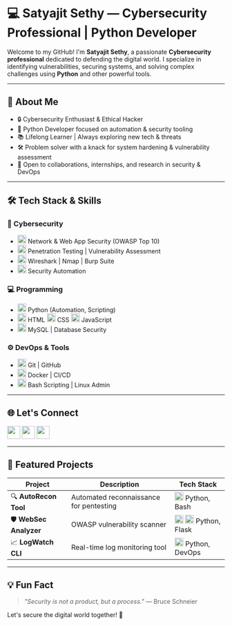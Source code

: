 # 💻 Satyajit Sethy — Cybersecurity Professional | Python Developer

Welcome to my GitHub! I'm **Satyajit Sethy**, a passionate **Cybersecurity professional** dedicated to defending the digital world. I specialize in identifying vulnerabilities, securing systems, and solving complex challenges using **Python** and other powerful tools.

---

## 🔐 About Me

- 🔒 Cybersecurity Enthusiast & Ethical Hacker  
- 🐍 Python Developer focused on automation & security tooling  
- 📚 Lifelong Learner | Always exploring new tech & threats  
- 🛠️ Problem solver with a knack for system hardening & vulnerability assessment  
- 🤝 Open to collaborations, internships, and research in security & DevOps  

---

## 🛠️ Tech Stack & Skills

### 🔐 Cybersecurity  
- <img src="https://img.icons8.com/color/48/000000/kali-linux.png" width="20"/> Network & Web App Security (OWASP Top 10)  
- <img src="https://img.icons8.com/color/48/000000/metasploit.png" width="20"/> Penetration Testing | Vulnerability Assessment  
- <img src="https://img.icons8.com/color/48/000000/wireshark.png" width="20"/> Wireshark | Nmap | Burp Suite  
- <img src="https://img.icons8.com/color/48/000000/python.png" width="20"/> Security Automation  

### 💻 Programming  
- <img src="https://img.icons8.com/color/48/000000/python.png" width="20"/> Python (Automation, Scripting)  
- <img src="https://img.icons8.com/color/48/000000/html-5.png" width="20"/> HTML <img src="https://img.icons8.com/color/48/000000/css3.png" width="20"/> CSS <img src="https://img.icons8.com/color/48/000000/javascript.png" width="20"/> JavaScript  
- <img src="https://img.icons8.com/color/48/000000/mysql.png" width="20"/> MySQL | Database Security  

### ⚙️ DevOps & Tools  
- <img src="https://img.icons8.com/color/48/000000/git.png" width="20"/> Git | GitHub  
- <img src="https://img.icons8.com/color/48/000000/docker.png" width="20"/> Docker | CI/CD  
- <img src="https://img.icons8.com/color/48/000000/linux.png" width="20"/> Bash Scripting | Linux Admin  

---

## 🌐 Let's Connect

[<img src="https://img.icons8.com/color/48/000000/linkedin.png" width="30"/>](https://www.linkedin.com/in/satyajitsethy/) [<img src="https://img.icons8.com/color/48/000000/instagram-new.png" width="30"/>](https://www.instagram.com/thesatyajitsethy/) [<img src="https://img.icons8.com/color/48/000000/telegram-app.png" width="30"/>](https://t.me/satyajitsethy)  

---

## 🚀 Featured Projects

| Project | Description | Tech Stack |
|---------|-------------|------------|
| 🔍 **AutoRecon Tool** | Automated reconnaissance for pentesting | <img src="https://img.icons8.com/color/48/000000/python.png" width="20"/> Python, Bash |
| 🛡️ **WebSec Analyzer** | OWASP vulnerability scanner | <img src="https://img.icons8.com/color/48/000000/python.png" width="20"/> <img src="https://img.icons8.com/color/48/000000/flask.png" width="20"/> Python, Flask |
| 📈 **LogWatch CLI** | Real-time log monitoring tool | <img src="https://img.icons8.com/color/48/000000/python.png" width="20"/> Python, DevOps |

---

## 💡 Fun Fact

> *"Security is not a product, but a process."* — Bruce Schneier  

Let's secure the digital world together! 🚀
